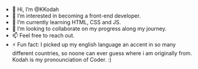 - 👋 Hi, I’m @KKodah
- 👀 I’m interested in becoming a front-end developer.
- 🌱 I’m currently learning HTML, CSS and JS.
- 💞️ I’m looking to collaborate on my progress along my journey.
- 📫 Feel free to reach out.
- ⚡ Fun fact: I picked up my english language an accent in so many different countries, so noone can ever guess where i am originally from. Kodah is my pronounciation of Coder. :)

<!---
KartoffelKodah/KartoffelKodah is a ✨ special ✨ repository because its `README.md` (this file) appears on your GitHub profile.
You can click the Preview link to take a look at your changes.
--->
